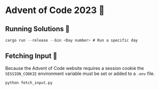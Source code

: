 # Advent of Code 2023 🎄

## Running Solutions 🦀

```rust
cargo run --release --bin <Day number> # Run a specific day
```
## Fetching Input 🐍

Because the Advent of Code website requires a session cookie the `SESSION_COOKIE` environment variable must be set or added to a `.env` file.
```
python fetch_input.py
```

